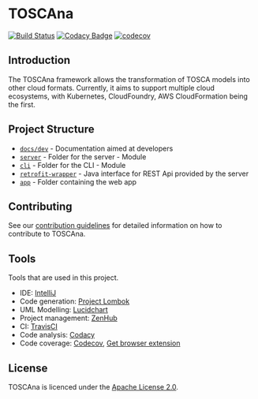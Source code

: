 # TOSCAna

[![Build Status](https://travis-ci.org/StuPro-TOSCAna/TOSCAna.svg?branch=ci)](https://travis-ci.org/StuPro-TOSCAna/TOSCAna)
[![Codacy Badge](https://api.codacy.com/project/badge/Grade/d002dc08115145e6992ba64aa494893e)](https://www.codacy.com/app/stupro-toscana/TOSCAna?utm_source=github.com&amp;utm_medium=referral&amp;utm_content=StuPro-TOSCAna/TOSCAna&amp;utm_campaign=Badge_Grade) [![codecov](https://codecov.io/gh/StuPro-TOSCAna/TOSCAna/branch/master/graph/badge.svg)](https://codecov.io/gh/StuPro-TOSCAna/TOSCAna)
## Introduction
The TOSCAna framework allows the transformation of TOSCA models into other cloud formats.
Currently, it aims to support multiple cloud ecosystems, with Kubernetes, CloudFoundry, AWS CloudFormation being the first.
## Project Structure
- [`docs/dev`](docs/dev) - Documentation aimed at developers
- [`server`](server) - Folder for the server - Module
- [`cli`](cli) - Folder for the CLI - Module
- [`retrofit-wrapper`](retrofit-wrapper) - Java interface for REST Api provided by the server
- [`app`](app) - Folder containing the web app

## Contributing
See our [contribution guidelines](CONTRIBUTING.md) for detailed information on how to contribute to TOSCAna.

## Tools
Tools that are used in this project.

- IDE: [IntelliJ](https://www.jetbrains.com/idea/)
- Code generation: [Project Lombok](https://projectlombok.org/)
- UML Modelling: [Lucidchart](https://www.lucidchart.com/)
- Project management: [ZenHub](https://www.zenhub.com/)
- CI: [TravisCI](https://travis-ci.org/StuPro-TOSCAna/TOSCAna)
- Code analysis: [Codacy](https://www.codacy.com/app/stupro-toscana/TOSCAna/dashboard)
- Code coverage: [Codecov](https://codecov.io/gh/StuPro-TOSCAna/TOSCAna), [Get browser extension](https://github.com/codecov/browser-extension)
## License
TOSCAna is licenced under the [Apache License 2.0](LICENSE).
